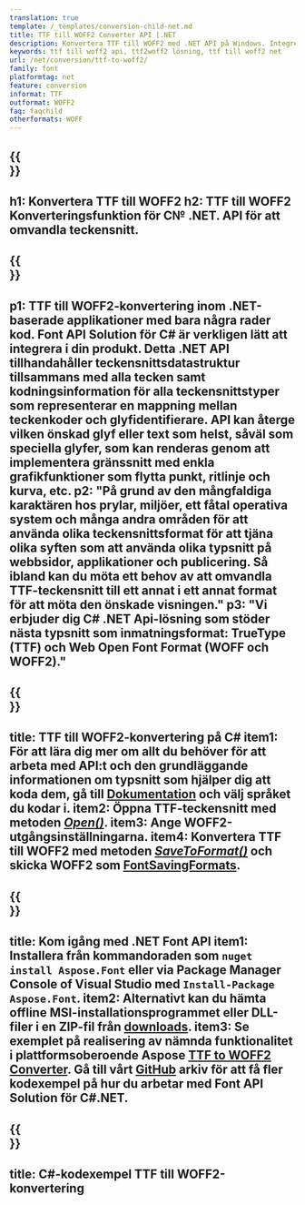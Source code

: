 ```yaml
---
translation: true
template: /_templates/conversion-child-net.md
title: TTF till WOFF2 Converter API |.NET
description: Konvertera TTF till WOFF2 med .NET API på Windows. Integrera denna inbyggda TTF till WOFF2 teckensnittskonverteringsfunktion i din egen lösning.
keywords: ttf till woff2 api, ttf2woff2 lösning, ttf till woff2 net
url: /net/conversion/ttf-to-woff2/
family: font
platformtag: net
feature: conversion
informat: TTF
outformat: WOFF2
faq: faqchild
otherformats: WOFF
---
```


{{<section banner>}}
---
h1: Konvertera TTF till WOFF2
h2: TTF till WOFF2 Konverteringsfunktion för C№ .NET. API för att omvandla teckensnitt.
---

{{<section overview>}}
---
p1: TTF till WOFF2-konvertering inom .NET-baserade applikationer med bara några rader kod. Font API Solution för С# är verkligen lätt att integrera i din produkt. Detta .NET API tillhandahåller teckensnittsdatastruktur tillsammans med alla tecken samt kodningsinformation för alla teckensnittstyper som representerar en mappning mellan teckenkoder och glyfidentifierare. API kan återge vilken önskad glyf eller text som helst, såväl som speciella glyfer, som kan renderas genom att implementera gränssnitt med enkla grafikfunktioner som flytta punkt, ritlinje och kurva, etc.
p2: "På grund av den mångfaldiga karaktären hos prylar, miljöer, ett fåtal operativa system och många andra områden för att använda olika teckensnittsformat för att tjäna olika syften som att använda olika typsnitt på webbsidor, applikationer och publicering. Så ibland kan du möta ett behov av att omvandla TTF-teckensnitt till ett annat i ett annat format för att möta den önskade visningen."
p3: "Vi erbjuder dig С# .NET Api-lösning som stöder nästa typsnitt som inmatningsformat: TrueType (TTF) och Web Open Font Format (WOFF och WOFF2)."
---

{{<section feature1>}}
---
title: TTF till WOFF2-konvertering på C#
item1: För att lära dig mer om allt du behöver för att arbeta med API:t och den grundläggande informationen om typsnitt som hjälper dig att koda dem, gå till [Dokumentation](https://docs.aspose.com/font/) och välj språket du kodar i.
item2: Öppna TTF-teckensnitt med metoden [*Open()*](https://reference.aspose.com/font/net/aspose.font/font/open/).
item3: Ange WOFF2-utgångsinställningarna.
item4: Konvertera TTF till WOFF2 med metoden [*SaveToFormat()*](https://reference.aspose.com/font/net/aspose.font/font/savetoformat/) och skicka WOFF2 som [FontSavingFormats](https://reference.aspose.com/font/net/aspose.font/fontsavingformats/).
---

{{<section feature2>}}
---
title: Kom igång med .NET Font API
item1: Installera från kommandoraden som ```nuget install Aspose.Font``` eller via Package Manager Console of Visual Studio med ```Install-Package Aspose.Font```.
item2: Alternativt kan du hämta offline MSI-installationsprogrammet eller DLL-filer i en ZIP-fil från [downloads](https://releases.aspose.com/font/net/).
item3: Se exemplet på realisering av nämnda funktionalitet i plattformsoberoende Aspose [TTF to WOFF2 Converter](https://products.aspose.app/font/conversion/ttf-to-woff2). Gå till vårt [GitHub](https://github.com/aspose-font/Aspose.Font-Documentation/tree/master/net-examples) arkiv för att få fler kodexempel på hur du arbetar med Font API Solution för C#.NET.
---

{{<section codeexample>}}
---
title: C#-kodexempel TTF till WOFF2-konvertering
---